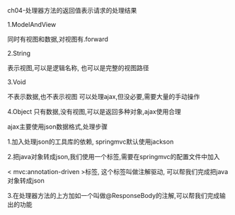 ch04-处理器方法的返回值表示请求的处理结果

1.ModelAndView

同时有视图和数据,对视图有.forward

2.String

表示视图,可以是逻辑名称, 也可以是完整的视图路径

3.Void
    
不表示数据,也不表示视图
可以处理ajax,但没必要,需要大量的手动操作


4.Object
只有数据,没有视图,可以是返回多种对象,ajax使用合理

ajax主要使用json数据格式,处理步骤

1.加入处理json的工具库的依赖, springmvc默认使用jackson

2.把java对象转成json,我们使用一个标签,需要在springmvc的配置文件中加入

< mvc:annotation-driven >标签, 这个标签叫做注解驱动, 可以帮我们完成把java对象转成json

3.在处理器方法的上方加如一个叫做@ResponseBody的注解,可以帮我们完成输出的功能



